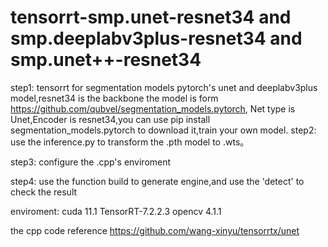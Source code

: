 # tensorrt-smp.unet-resnet34 and smp.deeplabv3plus-resnet34 and smp.unet++-resnet34
step1:
tensorrt for segmentation models pytorch's unet and deeplabv3plus model,resnet34 is the backbone
the model is form https://github.com/qubvel/segmentation_models.pytorch,
Net type is Unet,Encoder is resnet34,you can use pip install segmentation_models.pytorch to download it,train your own model.
step2:
use the inference.py to transform the .pth model to .wts。

step3:
configure the .cpp's enviroment

step4:
use the function build to generate engine,and use the 'detect' to check the result

enviroment:
cuda 11.1
TensorRT-7.2.2.3
opencv  4.1.1



the cpp code reference https://github.com/wang-xinyu/tensorrtx/unet
